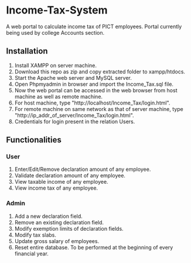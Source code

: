 # Income-Tax-System
A web portal to calculate income tax of PICT employees. Portal currently being used by college Accounts section.

## Installation
1) Install XAMPP on server machine.
2) Download this repo as zip and copy extracted folder to xampp/htdocs.
3) Start the Apache web server and MySQL server.
4) Open Phpmyadmin in browser and import the Income_Tax.sql file.
5) Now the web portal can be accessed in the web browser from host machine as well as remote machine.
5) For host machine, type "http://localhost/Income_Tax/login.html".
7) For remote machine on same network as that of server machine, type "http://ip_addr_of_server/Income_Tax/login.html".
8) Credentials for login present in the relation Users.

## Functionalities
### User
1) Enter/Edit/Remove declaration amount of any employee.
2) Validate declaration amount of any employee.
3) View taxable income of any employee.
4) View income tax of any employee.

### Admin
1) Add a new declaration field.
2) Remove an existing declaration field.
3) Modify exemption limits of declaration fields.
4) Modify tax slabs.
5) Update gross salary of employees.
6) Reset entire database. To be performed at the beginning of every financial year.
